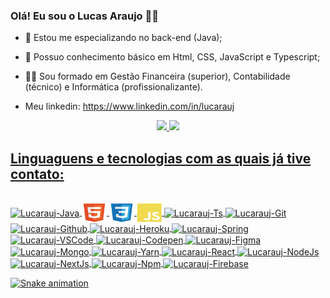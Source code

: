 ### Olá! Eu sou o Lucas Araujo 👋😋

- 📖 Estou me especializando no back-end (Java);

- 🎨 Possuo conhecimento básico em Html, CSS, JavaScript e Typescript;

- 👨‍🎓 Sou formado em Gestão Financeira (superior), Contabilidade (técnico) e Informática (profissionalizante).

- Meu linkedin: https://www.linkedin.com/in/lucarauj 


<div align="center">
  <a href="https://github.com/lucarauj">
  <img height="180em" src="https://github-readme-stats.vercel.app/api?username=lucarauj&show_icons=true&theme=dark&include_all_commits=true&count_private=true"/>
  <img height="180em" src="https://github-readme-stats.vercel.app/api/top-langs/?username=lucarauj&layout=compact&langs_count=7&theme=dark"/>
</div>

## Linguaguens e tecnologias com as quais já tive contato:
 
<div style="display: inline_block"><br>
  <img align="center" alt="Lucarauj-Java" height="30" width="40" src="https://cdn.jsdelivr.net/gh/devicons/devicon/icons/java/java-original.svg">
  <img align="center" alt="Lucarauj-HTML" height="30" width="40" src="https://raw.githubusercontent.com/devicons/devicon/master/icons/html5/html5-original.svg">
  <img align="center" alt="Lucarauj-CSS" height="30" width="40" src="https://raw.githubusercontent.com/devicons/devicon/master/icons/css3/css3-original.svg">
  <img align="center" alt="Lucarauj-Js" height="30" width="40" src="https://raw.githubusercontent.com/devicons/devicon/master/icons/javascript/javascript-plain.svg">
  <img align="center" alt="Lucarauj-Ts" height="30" width="40" src="https://cdn.jsdelivr.net/gh/devicons/devicon/icons/typescript/typescript-original.svg">
  <img align="center" alt="Lucarauj-Git" height="30" width="40" src="https://cdn.jsdelivr.net/gh/devicons/devicon/icons/git/git-original.svg">
  <img align="center" alt="Lucarauj-Github" height="30" width="40" src="https://cdn.jsdelivr.net/gh/devicons/devicon/icons/github/github-original.svg">
  <img align="center" alt="Lucarauj-Heroku" height="30" width="40" src="https://cdn.jsdelivr.net/gh/devicons/devicon/icons/heroku/heroku-plain.svg">
  <img align="center" alt="Lucarauj-Spring" height="30" width="40" src="https://cdn.jsdelivr.net/gh/devicons/devicon/icons/spring/spring-original.svg">
  <img align="center" alt="Lucarauj-VSCode" height="30" width="40" src="https://cdn.jsdelivr.net/gh/devicons/devicon/icons/vscode/vscode-original.svg">
  <img align="center" alt="Lucarauj-Codepen" height="30" width="40" src="https://cdn.jsdelivr.net/gh/devicons/devicon/icons/codepen/codepen-plain.svg">
  <img align="center" alt="Lucarauj-Figma" height="30" width="40" src="https://cdn.jsdelivr.net/gh/devicons/devicon/icons/figma/figma-original.svg">
  <img align="center" alt="Lucarauj-Mongo" height="30" width="40" src="https://cdn.jsdelivr.net/gh/devicons/devicon/icons/mongodb/mongodb-original.svg">
  <img align="center" alt="Lucarauj-Yarn" height="30" width="40" src="https://cdn.jsdelivr.net/gh/devicons/devicon/icons/yarn/yarn-original-wordmark.svg">
  <img align="center" alt="Lucarauj-React" height="30" width="40" src="https://cdn.jsdelivr.net/gh/devicons/devicon/icons/react/react-original-wordmark.svg" />
  <img align="center" alt="Lucarauj-NodeJs" height="30" width="40" src="https://cdn.jsdelivr.net/gh/devicons/devicon/icons/nodejs/nodejs-plain.svg">
  <img align="center" alt="Lucarauj-NextJs" height="30" width="40" src="https://cdn.jsdelivr.net/gh/devicons/devicon/icons/nextjs/nextjs-original-wordmark.svg">
  <img align="center" alt="Lucarauj-Npm" height="30" width="40" src="https://cdn.jsdelivr.net/gh/devicons/devicon/icons/npm/npm-original-wordmark.svg">
  <img align="center" alt="Lucarauj-Firebase" height="30" width="40" src="https://cdn.jsdelivr.net/gh/devicons/devicon/icons/firebase/firebase-plain-wordmark.svg"/>
          
  
</div>
  
![Snake animation](https://github.com/lucarauj/lucarauj/blob/output/github-contribution-grid-snake.svg)
